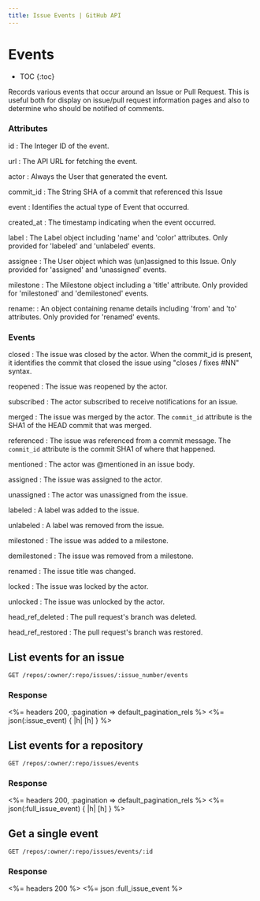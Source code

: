 ```yaml
---
title: Issue Events | GitHub API
---
```


# Events

* TOC
{:toc}

Records various events that occur around an Issue or Pull Request. This is
useful both for display on issue/pull request information pages and also to
determine who should be notified of comments.

### Attributes

id
: The Integer ID of the event.

url
: The API URL for fetching the event.

actor
: Always the User that generated the event.

commit_id
: The String SHA of a commit that referenced this Issue

event
: Identifies the actual type of Event that occurred.

created_at
: The timestamp indicating when the event occurred.

label
: The Label object including 'name' and 'color' attributes. Only provided for 'labeled'
  and 'unlabeled' events.

assignee
: The User object which was (un)assigned to this Issue. Only provided for 'assigned'
  and 'unassigned' events.

milestone
: The Milestone object including a 'title' attribute. Only provided for 'milestoned' and
  'demilestoned' events.

rename:
: An object containing rename details including 'from' and 'to' attributes. Only
  provided for 'renamed' events.

### Events

closed
: The issue was closed by the actor. When the commit_id is present, it
  identifies the commit that closed the issue using "closes / fixes #NN"
  syntax.

reopened
: The issue was reopened by the actor.

subscribed
: The actor subscribed to receive notifications for an issue.

merged
: The issue was merged by the actor. The `commit_id` attribute is the SHA1 of
  the HEAD commit that was merged.

referenced
: The issue was referenced from a commit message. The `commit_id` attribute is
  the commit SHA1 of where that happened.

mentioned
: The actor was @mentioned in an issue body.

assigned
: The issue was assigned to the actor.

unassigned
: The actor was unassigned from the issue.

labeled
: A label was added to the issue.

unlabeled
: A label was removed from the issue.

milestoned
: The issue was added to a milestone.

demilestoned
: The issue was removed from a milestone.

renamed
: The issue title was changed.

locked
: The issue was locked by the actor.

unlocked
: The issue was unlocked by the actor.

head_ref_deleted
: The pull request's branch was deleted.

head_ref_restored
: The pull request's branch was restored.

## List events for an issue

    GET /repos/:owner/:repo/issues/:issue_number/events

### Response

<%= headers 200, :pagination => default_pagination_rels %>
<%= json(:issue_event) { |h| [h] } %>

## List events for a repository

    GET /repos/:owner/:repo/issues/events

### Response

<%= headers 200, :pagination => default_pagination_rels %>
<%= json(:full_issue_event) { |h| [h] } %>

## Get a single event

    GET /repos/:owner/:repo/issues/events/:id

### Response

<%= headers 200 %>
<%= json :full_issue_event %>

